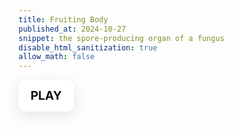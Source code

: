 ```yaml
---
title: Fruiting Body
published_at: 2024-10-27
snippet: the spore-producing organ of a fungus
disable_html_sanitization: true
allow_math: false
---
```

<style>
   .button-35 {
      align-items: center;
      background-color: #fff;
      border-radius: 12px;
      box-shadow: transparent 0 0 0 3px,rgba(18, 18, 18, .1) 0 6px 20px;
      box-sizing: border-box;
      color: #121212;
      cursor: pointer;
      display: inline-flex;
      flex: 1 1 auto;
      font-family: Inter,sans-serif;
      font-size: 1.2rem;
      font-weight: 700;
      justify-content: center;
      line-height: 1;
      margin: 0;
      outline: none;
      padding: 1rem 1.2rem;
      text-align: center;
      text-decoration: none;
      transition: box-shadow .2s,-webkit-box-shadow .2s;
      white-space: nowrap;
      border: 0;
      user-select: none;
      -webkit-user-select: none;
      touch-action: manipulation;
   }

   .button-35:hover {
      box-shadow: #121212 0 0 0 3px, transparent 0 0 0 0;
   }
</style>

<!-- HTML !-->
<button class="button-35" role="button" id="play_button" >PLAY</button>

<script>
   const a = {
      is_init: false,
      ctx: new AudioContext ()
   }

   a.ctx.suspend ()

   console.dir (a.ctx.state)

   const play_btn = document.getElementById (`play_button`)
   play_btn.onpointerdown = async () => {
      await a.ctx.resume ()
      a.is_init = true
      console.dir (a.ctx.state)
   }

</script>

